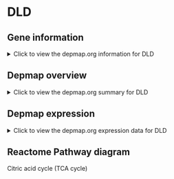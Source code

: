 <h1>DLD</h1>

<h2>Gene information</h2>
<details>
  <summary>Click to view the depmap.org information for DLD</summary>
  <iframe src="https://depmap.org/portal/gene/DLD?tab=about" style="border:none;width:100%;height:800px"></iframe>
</details>

<h2>Depmap overview</h2>
<details>
  <summary>Click to view the depmap.org summary for DLD</summary>
  <iframe src="https://depmap.org/portal/gene/DLD?tab=overview" style="border:none;width:100%;height:800px"></iframe>
</details>

<h2>Depmap expression</h2>
<details>
  <summary>Click to view the depmap.org expression data for DLD</summary>
  <iframe src="https://depmap.org/portal/gene/DLD?tab=characterization" style="border:none;width:100%;height:800px"></iframe>
</details>



<h2>Reactome Pathway diagram</h2>
Citric acid cycle (TCA cycle)
<div id="diagramHolder"></div>

<script>
    //Creating the Reactome Diagram widget
    //Take into account a proxy needs to be set up in your server side pointing to www.reactome.org
    function onReactomeDiagramReady(){  //This function is automatically called when the widget code is ready to be used
        var diagram = Reactome.Diagram.create({
            "placeHolder" : "diagramHolder",
            "width" : 900,
            "height" : 500
        });

        //Initialising it to the "Hemostasis" pathway
        diagram.loadDiagram("R-HSA-71403");

        //Adding different listeners

        diagram.onDiagramLoaded(function (loaded) {
            console.info("Loaded ", loaded);
            diagram.flagItems("BAD");
	    diagram.flagItems("Q92934");
            if (loaded == "R-HSA-71403") diagram.selectItem("R-HSA-71403");
        });

     }
</script>



